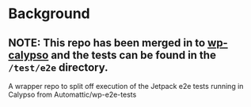 # Background

## NOTE: This repo has been merged in to [wp-calypso](https://github.com/Automattic/wp-calypso) and the tests can be found in the `/test/e2e` directory.

A wrapper repo to split off execution of the Jetpack e2e tests running in Calypso from Automattic/wp-e2e-tests